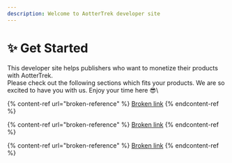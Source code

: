 ```yaml
---
description: Welcome to AotterTrek developer site
---
```


# ✨ Get Started

This developer site helps publishers who want to monetize their products with AotterTrek.\
Please check out the following sections which fits your products. We are so excited to have you with us. Enjoy your time here 😎\


{% content-ref url="broken-reference" %}
[Broken link](broken-reference)
{% endcontent-ref %}

{% content-ref url="broken-reference" %}
[Broken link](broken-reference)
{% endcontent-ref %}

{% content-ref url="broken-reference" %}
[Broken link](broken-reference)
{% endcontent-ref %}

